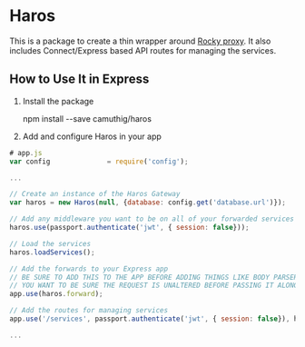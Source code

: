 # Haros

This is a package to create a thin wrapper around [Rocky proxy](https://github.com/h2non/rocky). It also includes Connect/Express based API routes for managing the services.

## How to Use It in Express

1. Install the package

	npm install --save camuthig/haros

1. Add and configure Haros in your app

```javascript
# app.js
var config              = require('config');

...

// Create an instance of the Haros Gateway
var haros = new Haros(null, {database: config.get('database.url')});

// Add any middleware you want to be on all of your forwarded services
haros.use(passport.authenticate('jwt', { session: false}));

// Load the services
haros.loadServices();

// Add the forwards to your Express app
// BE SURE TO ADD THIS TO THE APP BEFORE ADDING THINGS LIKE BODY PARSER
// YOU WANT TO BE SURE THE REQUEST IS UNALTERED BEFORE PASSING IT ALONG
app.use(haros.forward);

// Add the routes for managing services
app.use('/services', passport.authenticate('jwt', { session: false}), haros.routes());

...

```